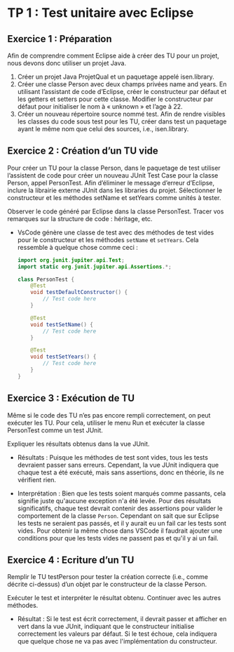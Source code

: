 # TP 1 : Test unitaire avec Eclipse

## Exercice 1 : Préparation

Afin de comprendre comment Eclipse aide à créer des TU pour un projet, nous devons donc utiliser un projet Java.

1.	Créer un projet Java ProjetQual et un paquetage appelé isen.library.
2.	Créer une classe Person avec deux champs privées name and years. En utilisant l’assistant de code d’Eclipse, créer le constructeur par défaut et les getters et setters pour cette classe. Modifier le constructeur par défaut pour initialiser le nom à « unknown » et l’age à 22.
3.	Créer un nouveau répertoire source nommé test. Afin de rendre visibles les classes du code sous test pour les TU, créer dans test un paquetage ayant le même nom que celui des sources, i.e., isen.library.


## Exercice 2 : Création d’un TU vide 

Pour créer un TU pour la classe Person, dans le paquetage de test utiliser l’assistent de code pour créer un nouveau JUnit Test Case pour la classe Person, appel PersonTest. Afin d’éliminer le message d’erreur d’Eclipse, inclure la librairie externe JUnit dans les libraries du projet. Sélectionner le constructeur et les méthodes setName et setYears comme unités à tester.

Observer le code généré par Eclipse dans la classe PersonTest. Tracer vos remarques sur la structure de code : héritage, etc.

- VsCode génère une classe de test avec des méthodes de test vides pour le constructeur et les méthodes `setName` et `setYears`. Cela ressemble à quelque chose comme ceci :
     ```java
     import org.junit.jupiter.api.Test;
     import static org.junit.jupiter.api.Assertions.*;

     class PersonTest {
         @Test
         void testDefaultConstructor() {
             // Test code here
         }

         @Test
         void testSetName() {
             // Test code here
         }

         @Test
         void testSetYears() {
             // Test code here
         }
     }


## Exercice 3 : Exécution de TU 

Même si le code des TU n’es pas encore rempli correctement, on peut exécuter les TU. Pour cela, utiliser le menu Run et exécuter la classe PersonTest comme un test JUnit. 

Expliquer les résultats obtenus dans la vue JUnit.
* Résultats :
Puisque les méthodes de test sont vides, tous les tests devraient passer sans erreurs. Cependant, la vue JUnit indiquera que chaque test a été exécuté, mais sans assertions, donc en théorie, ils ne vérifient rien.

* Interprétation : Bien que les tests soient marqués comme passants, cela signifie juste qu'aucune exception n'a été levée. Pour des résultats significatifs, chaque test devrait contenir des assertions pour valider le comportement de la classe `Person`. Cependant on sait que sur Eclipse les tests ne seraient pas passés, et il y aurait eu un fail car les tests sont vides. Pour obtenir la même chose dans VSCode il faudrait ajouter une conditions pour que les tests vides ne passent pas et qu'il y ai un fail. 



## Exercice 4 : Ecriture d’un TU 
Remplir le TU testPerson pour tester la création correcte (i.e., comme décrite ci-dessus) d’un objet par le constructeur de la classe Person. 

Exécuter le test et interpréter le résultat obtenu. Continuer avec les autres méthodes.
 
* Résultat : Si le test est écrit correctement, il devrait passer et afficher en vert dans la vue JUnit, indiquant que le constructeur initialise correctement les valeurs par défaut. Si le test échoue, cela indiquera que quelque chose ne va pas avec l'implémentation du constructeur.